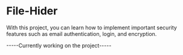 # File-Hider

With this project, you can learn how to implement important security features such as email authentication, login, and encryption.

-----Currently working on the project-----
